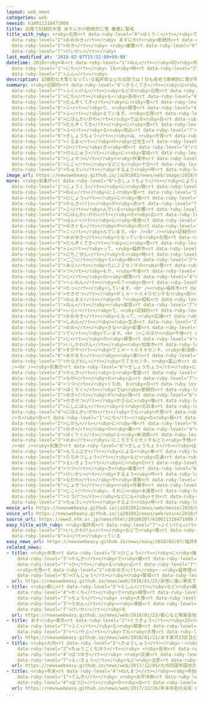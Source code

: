 ```yaml
---
layout: web_news
categories: web
newsid: k10011318471000
title: 北陸で記録的大雪 あすにかけ断続的に雪 厳重に警戒
title_with_ruby: <ruby>北陸<rt data-ruby-level="4">ほくりく</rt></ruby>で<ruby>記録的<rt data-ruby-level="4">きろくてき</rt></ruby><ruby>大雪<rt
  data-ruby-level="2">おおゆき</rt></ruby> あすにかけ<ruby>断続的<rt data-ruby-level="5">だんぞくてき</rt></ruby>に<ruby>雪<rt
  data-ruby-level="2">ゆき</rt></ruby> <ruby>厳重<rt data-ruby-level="6">げんじゅう</rt></ruby>に<ruby>警戒<rt
  data-ruby-level="7">けいかい</rt></ruby>
last_modified_at: '2018-02-07T15:52:00+09:00'
datetime: 2018<ruby>年<rt data-ruby-level="1">ねん</rt></ruby>02<ruby>月<rt data-ruby-level="1">がつ</rt></ruby>07<ruby>日<rt
  data-ruby-level="1">にち</rt></ruby> 15<ruby>時<rt data-ruby-level="2">じ</rt></ruby>52<ruby>分<rt
  data-ruby-level="2">ふん</rt></ruby>
description: 記録的な大雪となっている福井県などの北陸では７日も各地で断続的に雪が降り、積雪が増えています。北陸などの日本海側では８日にかけて断続的に雪が降る見込みで、気象庁は、大雪による車の立往生などに引き続き厳重に警戒し、除雪作業中の事故などにも十分注意するよう呼びかけています。
summary: <ruby>記録的<rt data-ruby-level="4">きろくてき</rt></ruby>な<ruby>大雪<rt data-ruby-level="2">おおゆき</rt></ruby>となっている<ruby>福井県<rt
  data-ruby-level="7">ふくいけん</rt></ruby>などの<ruby>北陸<rt data-ruby-level="4">ほくりく</rt></ruby>では７<ruby>日<rt
  data-ruby-level="1">にち</rt></ruby>も<ruby>各地<rt data-ruby-level="4">かくち</rt></ruby>で<ruby>断続的<rt
  data-ruby-level="5">だんぞくてき</rt></ruby>に<ruby>雪<rt data-ruby-level="2">ゆき</rt></ruby>が<ruby>降<rt
  data-ruby-level="6">ふ</rt></ruby>り、<ruby>積雪<rt data-ruby-level="4">せきせつ</rt></ruby>が<ruby>増<rt
  data-ruby-level="5">ふ</rt></ruby>えています。<ruby>北陸<rt data-ruby-level="4">ほくりく</rt></ruby>などの<ruby>日本海側<rt
  data-ruby-level="4">にほんかいがわ</rt></ruby>では８<ruby>日<rt data-ruby-level="1">にち</rt></ruby>にかけて<ruby>断続的<rt
  data-ruby-level="5">だんぞくてき</rt></ruby>に<ruby>雪<rt data-ruby-level="2">ゆき</rt></ruby>が<ruby>降<rt
  data-ruby-level="6">ふ</rt></ruby>る<ruby>見込<rt data-ruby-level="7">みこ</rt></ruby>みで、<ruby>気象庁<rt
  data-ruby-level="6">きしょうちょう</rt></ruby>は、<ruby>大雪<rt data-ruby-level="2">おおゆき</rt></ruby>による<ruby>車<rt
  data-ruby-level="1">くるま</rt></ruby>の<ruby>立往生<rt data-ruby-level="5">たちおうじょう</rt></ruby>などに<ruby>引<rt
  data-ruby-level="4">ひ</rt></ruby>き<ruby>続<rt data-ruby-level="4">つづ</rt></ruby>き<ruby>厳重<rt
  data-ruby-level="6">げんじゅう</rt></ruby>に<ruby>警戒<rt data-ruby-level="7">けいかい</rt></ruby>し、<ruby>除雪<rt
  data-ruby-level="6">じょせつ</rt></ruby><ruby>作業中<rt data-ruby-level="3">さぎょうちゅう</rt></ruby>の<ruby>事故<rt
  data-ruby-level="5">じこ</rt></ruby>などにも<ruby>十分<rt data-ruby-level="2">じゅうぶん</rt></ruby><ruby>注意<rt
  data-ruby-level="3">ちゅうい</rt></ruby>するよう<ruby>呼<rt data-ruby-level="6">よ</rt></ruby>びかけています。
image_url: https://newswebeasy.github.io/ja201802/news/web/image/2018/02/07/K10011318471_1802071610_1802071611_01_03.jpg
more: <ruby>気象庁<rt data-ruby-level="6">きしょうちょう</rt></ruby>によりますと、<ruby>西日本<rt data-ruby-level="2">にしにほん</rt></ruby>などの<ruby>上空<rt
  data-ruby-level="1">じょうくう</rt></ruby>に<ruby>数<rt data-ruby-level="2">すう</rt></ruby><ruby>年<rt
  data-ruby-level="3">ねん</rt></ruby>に１<ruby>度<rt data-ruby-level="3">ど</rt></ruby>の<ruby>非常<rt
  data-ruby-level="5">ひじょう</rt></ruby>に<ruby>強<rt data-ruby-level="2">つよ</rt></ruby>い<ruby>寒気<rt
  data-ruby-level="3">かんき</rt></ruby>が<ruby>流<rt data-ruby-level="7">なが</rt></ruby>れ<ruby>込<rt
  data-ruby-level="7">こ</rt></ruby>んでいる<ruby>影響<rt data-ruby-level="7">えいきょう</rt></ruby>で、<ruby>日本海側<rt
  data-ruby-level="4">にほんかいがわ</rt></ruby>の<ruby>広<rt data-ruby-level="2">ひろ</rt></ruby>い<ruby>範囲<rt
  data-ruby-level="7">はんい</rt></ruby>に<ruby>発達<rt data-ruby-level="4">はったつ</rt></ruby>した<ruby>雪雲<rt
  data-ruby-level="2">ゆきぐも</rt></ruby>が<ruby>流<rt data-ruby-level="7">なが</rt></ruby>れ<ruby>込<rt
  data-ruby-level="7">こ</rt></ruby>んでいます。<br /><br /><ruby>記録的<rt data-ruby-level="4">きろくてき</rt></ruby>な<ruby>大雪<rt
  data-ruby-level="2">おおゆき</rt></ruby>となっている<ruby>北陸<rt data-ruby-level="4">ほくりく</rt></ruby>では<ruby>断続的<rt
  data-ruby-level="5">だんぞくてき</rt></ruby>に<ruby>雪<rt data-ruby-level="2">ゆき</rt></ruby>が<ruby>降<rt
  data-ruby-level="6">ふ</rt></ruby>って、<ruby>福井市<rt data-ruby-level="7">ふくいし</rt></ruby>では７<ruby>日午前<rt
  data-ruby-level="2">にちごぜん</rt></ruby>０<ruby>時<rt data-ruby-level="2">じ</rt></ruby>から<ruby>午後<rt
  data-ruby-level="2">ごご</rt></ruby>３<ruby>時<rt data-ruby-level="2">じ</rt></ruby>までに<ruby>新<rt
  data-ruby-level="2">あら</rt></ruby>たに２２センチの<ruby>雪<rt data-ruby-level="2">ゆき</rt></ruby>が<ruby>積<rt
  data-ruby-level="4">つ</rt></ruby>もり、<ruby>午後<rt data-ruby-level="2">ごご</rt></ruby>３<ruby>時<rt
  data-ruby-level="2">じ</rt></ruby>の<ruby>積雪<rt data-ruby-level="4">せきせつ</rt></ruby>は１メートル４７センチと<ruby>平年<rt
  data-ruby-level="3">へいねん</rt></ruby>の７<ruby>倍<rt data-ruby-level="3">ばい</rt></ruby>に<ruby>達<rt
  data-ruby-level="4">たっ</rt></ruby>しています。<br /><ruby>福井市<rt data-ruby-level="7">ふくいし</rt></ruby>で<ruby>積雪<rt
  data-ruby-level="4">せきせつ</rt></ruby>が１メートル４０センチを<ruby>超<rt data-ruby-level="7">こ</rt></ruby>えたのは３７<ruby>年前<rt
  data-ruby-level="2">ねんまえ</rt></ruby>の「<ruby>昭和<rt data-ruby-level="3">しょうわ</rt></ruby>５６<ruby>年<rt
  data-ruby-level="1">ねん</rt></ruby><ruby>豪雪<rt data-ruby-level="7">ごうせつ</rt></ruby>」<ruby>以来<rt
  data-ruby-level="4">いらい</rt></ruby>で、<ruby>記録的<rt data-ruby-level="4">きろくてき</rt></ruby>な<ruby>大雪<rt
  data-ruby-level="2">おおゆき</rt></ruby>となって、<ruby>交通<rt data-ruby-level="2">こうつう</rt></ruby>など<ruby>市民<rt
  data-ruby-level="4">しみん</rt></ruby><ruby>生活<rt data-ruby-level="2">せいかつ</rt></ruby>に<ruby>大<rt
  data-ruby-level="1">おお</rt></ruby>きな<ruby>影響<rt data-ruby-level="7">えいきょう</rt></ruby>が<ruby>出<rt
  data-ruby-level="1">で</rt></ruby>ています。<br />このほか<ruby>午後<rt data-ruby-level="2">ごご</rt></ruby>３<ruby>時<rt
  data-ruby-level="2">じ</rt></ruby>の<ruby>積雪<rt data-ruby-level="4">せきせつ</rt></ruby>は<ruby>石川県<rt
  data-ruby-level="3">いしかわけん</rt></ruby><ruby>加賀市<rt data-ruby-level="5">かがし</rt></ruby>の<ruby>菅谷<rt
  data-ruby-level="8">すがや</rt></ruby>で１メートル９４センチ、<ruby>新潟県<rt data-ruby-level="7">にいがたけん</rt></ruby><ruby>阿賀町<rt
  data-ruby-level="8">あがまち</rt></ruby><ruby>津川<rt data-ruby-level="7">つがわ</rt></ruby>で１メートル６７センチ、<ruby>金沢市<rt
  data-ruby-level="7">かなざわし</rt></ruby>で７８センチ、<ruby>富山市<rt data-ruby-level="5">とやまし</rt></ruby>で６３センチなどとなっています。<br
  /><br /><ruby>気象庁<rt data-ruby-level="6">きしょうちょう</rt></ruby>によりますと、<ruby>上空<rt data-ruby-level="1">じょうくう</rt></ruby>の<ruby>寒気<rt
  data-ruby-level="3">かんき</rt></ruby>と<ruby>雪雲<rt data-ruby-level="2">ゆきぐも</rt></ruby>の<ruby>流<rt
  data-ruby-level="7">なが</rt></ruby>れ<ruby>込<rt data-ruby-level="7">こ</rt></ruby>みが<ruby>続<rt
  data-ruby-level="4">つづ</rt></ruby>くため、８<ruby>日<rt data-ruby-level="1">にち</rt></ruby>にかけて<ruby>北陸<rt
  data-ruby-level="4">ほくりく</rt></ruby>では<ruby>断続的<rt data-ruby-level="5">だんぞくてき</rt></ruby>に<ruby>雪<rt
  data-ruby-level="2">ゆき</rt></ruby>が<ruby>降<rt data-ruby-level="6">ふ</rt></ruby>り、<ruby>積雪<rt
  data-ruby-level="4">せきせつ</rt></ruby>がさらに<ruby>増<rt data-ruby-level="5">ふ</rt></ruby>えるほか、<ruby>西日本<rt
  data-ruby-level="2">にしにほん</rt></ruby>と<ruby>北日本<rt data-ruby-level="2">きたにっぽん</rt></ruby>の<ruby>日本海側<rt
  data-ruby-level="4">にほんかいがわ</rt></ruby>でも<ruby>大雪<rt data-ruby-level="2">おおゆき</rt></ruby>となるおそれがあります。<br
  />８<ruby>日<rt data-ruby-level="1">にち</rt></ruby>の<ruby>昼<rt data-ruby-level="2">ひる</rt></ruby>までの２４<ruby>時間<rt
  data-ruby-level="2">じかん</rt></ruby>に<ruby>降<rt data-ruby-level="6">ふ</rt></ruby>る<ruby>雪<rt
  data-ruby-level="2">ゆき</rt></ruby>の<ruby>量<rt data-ruby-level="4">りょう</rt></ruby>は<ruby>北陸<rt
  data-ruby-level="4">ほくりく</rt></ruby>と<ruby>新潟県<rt data-ruby-level="7">にいがたけん</rt></ruby>の<ruby>多<rt
  data-ruby-level="2">おお</rt></ruby>いところで５０センチなどと<ruby>予想<rt data-ruby-level="3">よそう</rt></ruby>されています。<br
  /><br /><ruby>気象庁<rt data-ruby-level="6">きしょうちょう</rt></ruby>は、<ruby>大雪<rt data-ruby-level="2">おおゆき</rt></ruby>や<ruby>猛吹雪<rt
  data-ruby-level="8">もうふぶき</rt></ruby>による<ruby>車<rt data-ruby-level="1">くるま</rt></ruby>の<ruby>立往生<rt
  data-ruby-level="5">たちおうじょう</rt></ruby>など<ruby>交通<rt data-ruby-level="2">こうつう</rt></ruby>への<ruby>影響<rt
  data-ruby-level="7">えいきょう</rt></ruby>に<ruby>引<rt data-ruby-level="4">ひ</rt></ruby>き<ruby>続<rt
  data-ruby-level="4">つづ</rt></ruby>き<ruby>厳重<rt data-ruby-level="6">げんじゅう</rt></ruby>に<ruby>警戒<rt
  data-ruby-level="7">けいかい</rt></ruby>するよう<ruby>呼<rt data-ruby-level="6">よ</rt></ruby>びかけるとともに、<ruby>雪崩<rt
  data-ruby-level="8">なだれ</rt></ruby>や<ruby>落雪<rt data-ruby-level="3">らくせつ</rt></ruby>、<ruby>除雪<rt
  data-ruby-level="6">じょせつ</rt></ruby><ruby>作業中<rt data-ruby-level="3">さぎょうちゅう</rt></ruby>の<ruby>事故<rt
  data-ruby-level="5">じこ</rt></ruby>、それに<ruby>水道管<rt data-ruby-level="4">すいどうかん</rt></ruby>の<ruby>凍結<rt
  data-ruby-level="7">とうけつ</rt></ruby>などにも<ruby>十分<rt data-ruby-level="2">じゅうぶん</rt></ruby><ruby>注意<rt
  data-ruby-level="3">ちゅうい</rt></ruby>するよう<ruby>呼<rt data-ruby-level="6">よ</rt></ruby>びかけています。
movie_url: https://newswebeasy.github.io/ja201802/news/web/movie/2018/02/07/k10011318471_201802071610_201802071611.mp4
voice_url: https://newswebeasy.github.io/ja201802/news/web/voice/2018/02/07/k10011318471_201802071610_201802071611.mp3
source_url: https://www3.nhk.or.jp/news/html/20180207/k10011318471000.html
easy_title_with_ruby: <ruby>福井県<rt data-ruby-level="7">ふくいけん</rt></ruby>や<ruby>石川県<rt
  data-ruby-level="3">いしかわけん</rt></ruby>などで<ruby>雪<rt data-ruby-level="2">ゆき</rt></ruby>がたくさん<ruby>降<rt
  data-ruby-level="6">ふ</rt></ruby>っている
easy_news_url: https://newswebeasy.github.io/news/easy/2018/02/07/福井県や石川県などで雪がたくさん降っている
related_news:
- title: <ruby>非常<rt data-ruby-level="5">ひじょう</rt></ruby>に<ruby>強<rt data-ruby-level="2">つよ</rt></ruby>い<ruby>寒気<rt
    data-ruby-level="3">かんき</rt></ruby>で<ruby>厳<rt data-ruby-level="6">きび</rt></ruby>しい<ruby>冷<rt
    data-ruby-level="7">ひ</rt></ruby>え<ruby>込<rt data-ruby-level="7">こ</rt></ruby>み
    <ruby>大雪<rt data-ruby-level="2">おおゆき</rt></ruby>・<ruby>猛吹雪<rt data-ruby-level="8">もうふぶき</rt></ruby>に<ruby>厳重<rt
    data-ruby-level="6">げんじゅう</rt></ruby><ruby>警戒<rt data-ruby-level="7">けいかい</rt></ruby>を
  url: https://newswebeasy.github.io/news/web/2018/01/25/非常に強い寒気で厳しい冷え込み-大雪猛吹雪に厳重警戒を
- title: <ruby>都心<rt data-ruby-level="3">としん</rt></ruby>など<ruby>関東<rt data-ruby-level="4">かんとう</rt></ruby><ruby>各地<rt
    data-ruby-level="4">かくち</rt></ruby>で<ruby>積雪<rt data-ruby-level="4">せきせつ</rt></ruby>２０センチ<ruby>超<rt
    data-ruby-level="7">ちょう</rt></ruby> <ruby>大雪<rt data-ruby-level="2">おおゆき</rt></ruby>や<ruby>路面<rt
    data-ruby-level="3">ろめん</rt></ruby><ruby>凍結<rt data-ruby-level="7">とうけつ</rt></ruby>に<ruby>警戒<rt
    data-ruby-level="7">けいかい</rt></ruby>を
  url: https://newswebeasy.github.io/news/web/2018/01/23/都心など関東各地で積雪20センチ超-大雪や路面凍結に警戒を
- title: あす<ruby>東京<rt data-ruby-level="2">とうきょう</rt></ruby>23<ruby>区<rt data-ruby-level="3">く</rt></ruby><ruby>含<rt
    data-ruby-level="7">ふく</rt></ruby>む<ruby>関東<rt data-ruby-level="4">かんとう</rt></ruby><ruby>平野部<rt
    data-ruby-level="3">へいやぶ</rt></ruby>でも<ruby>大雪<rt data-ruby-level="2">おおゆき</rt></ruby>のおそれ
  url: https://newswebeasy.github.io/news/web/2018/01/21/あす東京23区含む関東平野部でも大雪のおそれ
- title: <ruby>九州<rt data-ruby-level="3">きゅうしゅう</rt></ruby>・<ruby>四国<rt data-ruby-level="2">しこく</rt></ruby>・<ruby>中国地方<rt
    data-ruby-level="2">ちゅうごくちほう</rt></ruby> <ruby>各地<rt data-ruby-level="4">かくち</rt></ruby>で<ruby>初雪<rt
    data-ruby-level="4">はつゆき</rt></ruby> <ruby>交通<rt data-ruby-level="2">こうつう</rt></ruby><ruby>影響<rt
    data-ruby-level="7">えいきょう</rt></ruby>など<ruby>注意<rt data-ruby-level="3">ちゅうい</rt></ruby>
  url: https://newswebeasy.github.io/news/web/2017/12/05/九州四国中国地方-各地で初雪-交通影響など注意
- title: <ruby>年末<rt data-ruby-level="4">ねんまつ</rt></ruby><ruby>年始<rt data-ruby-level="3">ねんし</rt></ruby>の<ruby>天気<rt
    data-ruby-level="1">てんき</rt></ruby> <ruby>太平洋側<rt data-ruby-level="4">たいへいようがわ</rt></ruby>は<ruby>初日<rt
    data-ruby-level="4">はつひ</rt></ruby>の<ruby>出<rt data-ruby-level="4">で</rt></ruby>も
  url: https://newswebeasy.github.io/news/web/2017/12/28/年末年始の天気-太平洋側は初日の出も
...
```

